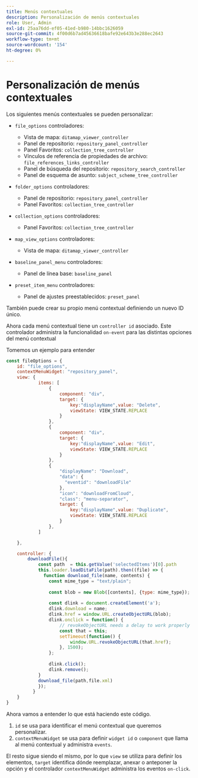 ```yaml
---
title: Menús contextuales
description: Personalización de menús contextuales
role: User, Admin
exl-id: 25aa76dd-ef05-41ed-b980-14bbc1626059
source-git-commit: 4f00d6b7ad45636618bafe92e643b3e288ec2643
workflow-type: tm+mt
source-wordcount: '154'
ht-degree: 0%

---
```


# Personalización de menús contextuales

Los siguientes menús contextuales se pueden personalizar:

- `file_options`
controladores:
   - Vista de mapa: `ditamap_viewer_controller`
   - Panel de repositorio: `repository_panel_controller`
   - Panel Favoritos: `collection_tree_controller`
   - Vínculos de referencia de propiedades de archivo: `file_references_links_controller`
   - Panel de búsqueda del repositorio: `repository_search_controller`
   - Panel de esquema de asunto: `subject_scheme_tree_controller`

- `folder_options`
controladores:
   - Panel de repositorio: `repository_panel_controller`
   - Panel Favoritos: `collection_tree_controller`

- `collection_options`
controladores:
   - Panel Favoritos: `collection_tree_controller`

- `map_view_options`
controladores:
   - Vista de mapa: `ditamap_viewer_controller`

- `baseline_panel_menu`
controladores:
   - Panel de línea base: `baseline_panel`

- `preset_item_menu`
controladores:
   - Panel de ajustes preestablecidos: `preset_panel`

También puede crear su propio menú contextual definiendo un nuevo ID único.

Ahora cada menú contextual tiene un `controller id` asociado. Este controlador administra la funcionalidad `on-event` para las distintas opciones del menú contextual

Tomemos un ejemplo para entender

```js title=customise_context_menu.js"
const fileOptions = {
    id: "file_options",
    contextMenuWidget: "repository_panel",
    view: {
            items: [
                {
                    component: "div",
                    target: {
                        key:"displayName",value: "Delete",                    
                        viewState: VIEW_STATE.REPLACE
                    }
                },
                {
                    component: "div",
                    target: {
                        key:"displayName",value: "Edit",                    
                        viewState: VIEW_STATE.REPLACE
                    }
                },
                {
                    "displayName": "Download",
                    "data": {
                      "eventid": "downloadFile"
                    },
                    "icon": "downloadFromCloud",
                    "class": "menu-separator",         
                    target: {
                        key:"displayName",value: "Duplicate",                    
                        viewState: VIEW_STATE.REPLACE
                    }
                },
            ]

    },

    controller: {
        downloadFile(){
            const path  = this.getValue('selectedItems')[0].path
            this.loader.loadDitaFile(path).then((file) => {
              function download_file(name, contents) {
                const mime_type = "text/plain";
        
                const blob = new Blob([contents], {type: mime_type});
        
                const dlink = document.createElement('a');
                dlink.download = name;
                dlink.href = window.URL.createObjectURL(blob);
                dlink.onclick = function() {
                    // revokeObjectURL needs a delay to work properly
                    const that = this;
                    setTimeout(function() {
                        window.URL.revokeObjectURL(that.href);
                    }, 1500);
                };
        
                dlink.click();
                dlink.remove();
            }
            download_file(path,file.xml)
            });
          }
    }
}
```

Ahora vamos a entender lo que está haciendo este código.

1. `id` se usa para identificar el menú contextual que queremos personalizar.
2. `contextMenuWidget` se usa para definir `widget id` o `component` que llama al menú contextual y administra `events`.

El resto sigue siendo el mismo, por lo que `view` se utiliza para definir los elementos, `target` identifica dónde reemplazar, anexar o anteponer la opción y el controlador `contextMenuWidget` administra los eventos `on-click`.
